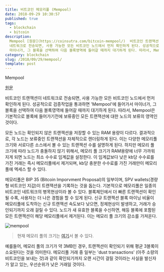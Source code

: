 ```yaml
---
title: 비트코인 메모리풀 (Mempool)
date: 2018-09-29 10:30:57
published: true
tags:
  - blockchain
  - bitcoin
description:
  Mempool [원문](https://coinsutra.com/bitcoin-mempool/)  비트코인 트랜잭션이
  네트워크로 전송되면, 사용 가능한 모든 비트코인 노드에서 먼저 확인하게 된다. 성공적으로 검증작업을 통과하면 'Mempool'에 들어가서
  마이너가, 그 블록을 선택하여 다음 블록영역에 들어갈 때까지 대기하게 된다. 따라서, Mempool은 ...
category: blockchain
slug: /2018/09/29/mempool/
template: post
---
```


Mempool

[원문](https://coinsutra.com/bitcoin-mempool/)

비트코인 트랜잭션이 네트워크로 전송되면, 사용 가능한 모든 비트코인 노드에서 먼저 확인하게 된다. 성공적으로 검증작업을 통과하면 'Mempool'에 들어가서 마이너가, 그 블록을 선택하여 다음 블록영역에 들어갈 때까지 대기하게 된다. 따라서, Mempool은 기본적으로 블록에 들어가기전에 보류중인 모든 트랜잭션에 대한 노드의 보류의 영역인 것이다.

모든 노드는 확인되지 않은 트랜잭션을 저장할 수 있는 RAM 용량이 다르다. 결과적으로, 각 노드는 보류중인 트랜잭션을 자체적으로 렌더링하게 된다. 이는 다양한 메모리풀 크기와 서로다른 소스에서 볼 수 있는 트랜잭션 수를 설명하게 된다. 하지만 메모리 풀 크기에 따라 노드가 충돌하지 않기 위해서, 메모리 풀 크기가 RAM용량에 너무 가까워 지게 되면 노드는 최소 수수료 임계값을 설정한다. 이 임계값보다 낮은 kb당 수수료를 가진 거래는 즉시 메모리풀에서 제거되며, kb당 충분한 수수료를 가진 거래만이 메모리 풀에 엑세스 할 수 있다.

메모리풀은 BIP 35 (Bitcoin Imporvment Proposal)의 일부이며, SPV wallets(경량형 비트코인 지갑)이 트랜잭션을 기록하는 것을 돕는다. 기본적으로 메모리풀은 일종의 비트코인 네트워크의 병목현상이라 볼 수 있다. 블록체인에서 더 빠른 트랜잭션이 확인될 수록, 사용자는 더 나은 경험을 할 수 있게 된다. 신규 트랜잭션 블록 마이닝 비율이 메모리풀에 도착하는 신규 트랜잭션 속도보다 낮으면, 정체현상이 발생하고, 거래가 승인되기까지 오래 걸릴 수 있다. 노드가 새 유효한 블록을 수신하면, 해등 블록에 포함된 모든 트랜잭션이 해당 메모리풀에서 제거된다. 이는 메모리 풀 크기의 감소를 가져온다.

![mempool](../images/mempool.png)

> 현재 메모리 풀의 크기는 [여기](https://www.blockchain.com/charts/mempool-size)서 볼 수 있다.

예를들어, 메모리 풀의 크기가 약 3MB인 경우, 트랜잭션이 확인되기 위해 평균 3블록이 소요된다는 것을 의미한다. 메모리풀 거래 중 일부는 'dust transactions' (아주 소량의 비트코인을 보내는 것)과 같이 확인되기까지 오랜 시간이 걸릴 것이라는 사실을 발신자가 알고 있는, 우선순위가 낮은 거래일 것이다.
